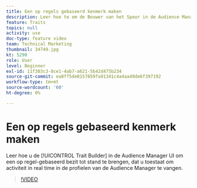 ```yaml
---
title: Een op regels gebaseerd kenmerk maken
description: Leer hoe te om de Bouwer van het Spoor in de Audience Manager UI te gebruiken om een op regel-gebaseerd bezit tot stand te brengen, dat u toestaat om activiteit in real time in de profielen van de Audience Manager te vangen.
feature: Traits
topics: null
activity: use
doc-type: feature video
team: Technical Marketing
thumbnail: 34749.jpg
kt: 5290
role: User
level: Beginner
exl-id: 11f303c3-8ce1-4ab7-a621-5b42d475b234
source-git-commit: ea8ff5de0157659fa91341c4a4aa49de6f397192
workflow-type: tm+mt
source-wordcount: '60'
ht-degree: 0%

---
```


# Een op regels gebaseerd kenmerk maken

Leer hoe u de [!UICONTROL Trait Builder] in de Audience Manager UI om een op regel-gebaseerd bezit tot stand te brengen, dat u toestaat om activiteit in real time in de profielen van de Audience Manager te vangen.

>[!VIDEO](https://video.tv.adobe.com/v/34749/?quality=12&learn=on)
